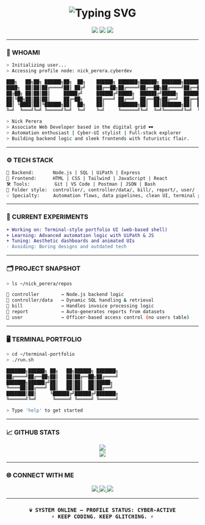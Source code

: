 <h1 align="center">
  <img src="https://readme-typing-svg.herokuapp.com?font=Fira+Code&duration=3500&pause=1000&color=00FFF7&center=true&vCenter=true&width=500&lines=Nick+Perera+%F0%9F%9A%80;Web+Developer+%7C+Automation+Engineer;UiPath+Specialist+%F0%9F%A7%91%E2%80%8D%F0%9F%92%BB;Accessing+Neon+Grid..." alt="Typing SVG" />
</h1>

<p align="center">
  <img src="https://img.shields.io/badge/💻%20Role-Web%20Developer-ff007c?style=for-the-badge&logo=github" />
  <img src="https://img.shields.io/badge/🤖%20Tools-UiPath%2C%20SQL%2C%20JS-00ffee?style=for-the-badge&logo=codepen" />
  <img src="https://img.shields.io/badge/🌌%20Theme-Cyberpunk%20Dev-00f6ff?style=for-the-badge&logo=matrix" />
</p>

---

### 🧠 WHOAMI

```bash
> Initializing user...
> Accessing profile node: nick_perera.cyberdev

███╗   ██╗██╗ ██████╗██╗  ██╗    ██████╗ ███████╗██████╗ ███████╗██████╗  █████╗ 
████╗  ██║██║██╔════╝██║ ██╔╝    ██╔══██╗██╔════╝██╔══██╗██╔════╝██╔══██╗██╔══██╗ 
██╔██╗ ██║██║██║     █████╔╝     ██████╔╝█████╗  ██████╔╝█████╗  ██████╔╝███████║ 
██║╚██╗██║██║██║     ██╔═██╗     ██╔═══╝ ██╔══╝  ██╔══██╗██╔══╝  ██╔══██╗██╔══██║  
██║ ╚████║██║╚██████╗██║  ██╗    ██║     ███████╗██║  ██║███████╗██║  ██║██║  ██║  
╚═╝  ╚═══╝╚═╝ ╚═════╝╚═╝  ╚═╝    ╚═╝     ╚══════╝╚═╝  ╚═╝╚══════╝╚═╝  ╚═╝╚═╝  ╚═╝ 

> Nick Perera
> Associate Web Developer based in the digital grid 🕶️
> Automation enthusiast | Cyber-UI stylist | Full-stack explorer
> Building backend logic and sleek frontends with futuristic flair.
```

---

### ⚙️ TECH STACK

```txt
📁 Backend:       Node.js | SQL | UiPath | Express  
🎨 Frontend:      HTML | CSS | Tailwind | JavaScript | React  
🛠 Tools:         Git | VS Code | Postman | JSON | Bash  
🧩 Folder style:  controller/, controller/data/, bill/, report/, user/  
💡 Specialty:     Automation flows, data pipelines, clean UI, terminal portfolios
```

---

### 🧪 CURRENT EXPERIMENTS

```diff
+ Working on: Terminal-style portfolio UI (web-based shell)
+ Learning: Advanced automation logic with UiPath & JS
+ Tuning: Aesthetic dashboards and animated UIs
- Avoiding: Boring designs and outdated tech
```

---

### 🗂️ PROJECT SNAPSHOT

```bash
> ls ~/nick_perera/repos

📂 controller        → Node.js backend logic  
📂 controller/data   → Dynamic SQL handling & retrieval  
📂 bill              → Handles invoice processing logic  
📂 report            → Auto-generates reports from datasets  
📂 user              → Officer-based access control (no users table)
```

---

### 🖥️ TERMINAL PORTFOLIO

```bash
> cd ~/terminal-portfolio
> ./run.sh

███████╗██████╗ ██╗   ██╗██████╗ ███████╗
██╔════╝██╔══██╗██║   ██║██╔══██╗██╔════╝
███████╗██████╔╝██║   ██║██║  ██║█████╗  
╚════██║██╔═══╝ ██║   ██║██║  ██║██╔══╝  
███████║██║     ╚██████╔╝██████╔╝███████╗
╚══════╝╚═╝      ╚═════╝ ╚═════╝ ╚══════╝

> Type 'help' to get started
```

---

### 📈 GITHUB STATS

<p align="center">
  <img src="https://github-readme-stats.vercel.app/api?username=nickperera&show_icons=true&theme=tokyonight&hide_border=true" />
  <br />
  <img src="https://github-readme-streak-stats.herokuapp.com?user=nickperera&theme=neon-dark&hide_border=true" />
</p>

---

### 🌐 CONNECT WITH ME

<p align="center">
  <a href="https://www.linkedin.com/in/nickperera/" target="_blank">
    <img src="https://img.shields.io/badge/LinkedIn-Cyber%20Connect-00aaff?style=for-the-badge&logo=linkedin" />
  </a>
  <a href="mailto:nick@cyberdevs.com">
    <img src="https://img.shields.io/badge/Email-GlitchMail-ff00cc?style=for-the-badge&logo=gmail" />
  </a>
  <a href="https://nickperera.github.io/terminal-portfolio" target="_blank">
    <img src="https://img.shields.io/badge/Portfolio-Terminal%20View-00ffcc?style=for-the-badge&logo=firefox-browser" />
  </a>
</p>

---

<h3 align="center">
  <code>💀 SYSTEM ONLINE — PROFILE STATUS: CYBER-ACTIVE</code><br>
  <code>⚡ KEEP CODING. KEEP GLITCHING. ⚡</code>
</h3>
